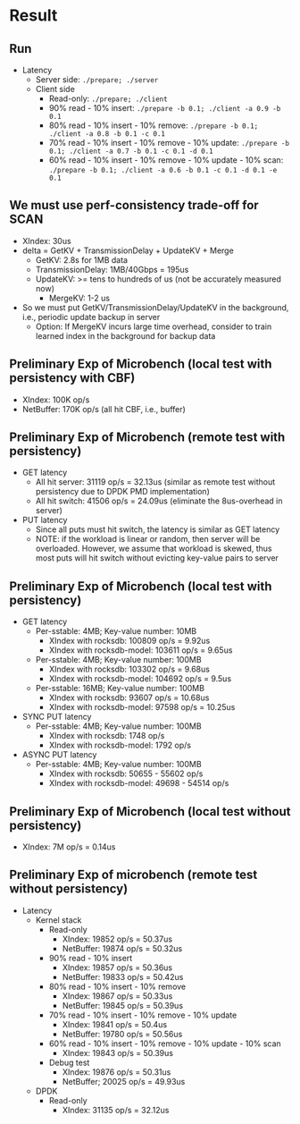 # Result

## Run

- Latency
	- Server side: `./prepare; ./server`
	- Client side
		+ Read-only: `./prepare; ./client`
		+ 90% read - 10% insert: `./prepare -b 0.1; ./client -a 0.9 -b 0.1`
		+ 80% read - 10% insert - 10% remove: `./prepare -b 0.1; ./client -a 0.8 -b 0.1 -c 0.1`
		+ 70% read - 10% insert - 10% remove - 10% update: `./prepare -b 0.1; ./client -a 0.7 -b 0.1 -c 0.1 -d 0.1`
		+ 60% read - 10% insert - 10% remove - 10% update - 10% scan: `./prepare -b 0.1; ./client -a 0.6 -b 0.1 -c 0.1 -d 0.1 -e 0.1`

## We must use perf-consistency trade-off for SCAN

- XIndex: 30us
- delta = GetKV + TransmissionDelay + UpdateKV + Merge
	+ GetKV: 2.8s for 1MB data
	+ TransmissionDelay: 1MB/40Gbps = 195us
	+ UpdateKV: >= tens to hundreds of us (not be accurately measured now)
        + MergeKV: 1-2 us
- So we must put GetKV/TransmissionDelay/UpdateKV in the background, i.e., periodic update backup in server
	+ Option: If MergeKV incurs large time overhead, consider to train learned index in the background for backup data


## Preliminary Exp of Microbench (local test with persistency with CBF)

- XIndex: 100K op/s
- NetBuffer: 170K op/s (all hit CBF, i.e., buffer)

## Preliminary Exp of Microbench (remote test with persistency)

- GET latency
	+ All hit server: 31119 op/s = 32.13us (similar as remote test without persistency due to DPDK PMD implementation)
	+ All hit switch: 41506 op/s = 24.09us (eliminate the 8us-overhead in server)
- PUT latency
	+ Since all puts must hit switch, the latency is similar as GET latency
	+ NOTE: if the workload is linear or random, then server will be overloaded. However, we assume that workload is skewed, thus most
	puts will hit switch without evicting key-value pairs to server

## Preliminary Exp of Microbench (local test with persistency)

- GET latency
	+ Per-sstable: 4MB; Key-value number: 10MB
		* XIndex with rocksdb: 100809 op/s = 9.92us
		* XIndex with rocksdb-model: 103611 op/s = 9.65us
	+ Per-sstable: 4MB; Key-value number: 100MB
		* XIndex with rocksdb: 103302 op/s = 9.68us
		* XIndex with rocksdb-model: 104692 op/s = 9.5us
	+ Per-sstable: 16MB; Key-value number: 100MB
		* XIndex with rocksdb: 93607 op/s = 10.68us
		* XIndex with rocksdb-model: 97598 op/s = 10.25us
- SYNC PUT latency
	+ Per-sstable: 4MB; Key-value number: 100MB
		* XIndex with rocksdb: 1748 op/s
		* XIndex with rocksdb-model: 1792 op/s
- ASYNC PUT latency
	+ Per-sstable: 4MB; Key-value number: 100MB
		* XIndex with rocksdb: 50655 - 55602 op/s
		* XIndex with rocksdb-model: 49698 - 54514 op/s

## Preliminary Exp of Microbench (local test without persistency)

- XIndex: 7M op/s = 0.14us 

## Preliminary Exp of microbench (remote test without persistency)

- Latency
	* Kernel stack
		* Read-only
			- XIndex: 19852 op/s = 50.37us
			- NetBuffer: 19874 op/s = 50.32us
		* 90% read - 10% insert
			- XIndex: 19857 op/s = 50.36us
			- NetBuffer: 19833 op/s = 50.42us
		* 80% read - 10% insert - 10% remove
			- XIndex: 19867 op/s = 50.33us
			- NetBuffer: 19845 op/s = 50.39us
		* 70% read - 10% insert - 10% remove - 10% update
			- XIndex: 19841 op/s = 50.4us
			- NetBuffer: 19780 op/s = 50.56us
		* 60% read - 10% insert - 10% remove - 10% update - 10% scan
			- XIndex: 19843 op/s = 50.39us
		* Debug test
			- XIndex: 19876 op/s = 50.31us
			- NetBuffer; 20025 op/s = 49.93us
	* DPDK
		* Read-only
			- XIndex: 31135 op/s = 32.12us
